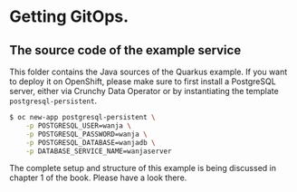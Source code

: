 # Getting GitOps. 
## The source code of the example service

This folder contains the Java sources of the Quarkus example. If you want to deploy it on OpenShift, please make sure to first install a PostgreSQL server, either via Crunchy Data Operator or by instantiating the template `postgresql-persistent`. 

```bash
$ oc new-app postgresql-persistent \
	-p POSTGRESQL_USER=wanja \
	-p POSTGRESQL_PASSWORD=wanja \
	-p POSTGRESQL_DATABASE=wanjadb \
	-p DATABASE_SERVICE_NAME=wanjaserver
```

The complete setup and structure of this example is being discussed in chapter 1 of the book. Please have a look there. 
